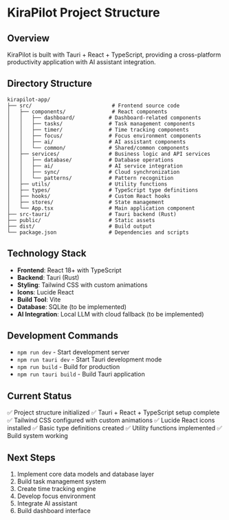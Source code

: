 # KiraPilot Project Structure

## Overview
KiraPilot is built with Tauri + React + TypeScript, providing a cross-platform productivity application with AI assistant integration.

## Directory Structure

```
kirapilot-app/
├── src/                          # Frontend source code
│   ├── components/               # React components
│   │   ├── dashboard/           # Dashboard-related components
│   │   ├── tasks/               # Task management components
│   │   ├── timer/               # Time tracking components
│   │   ├── focus/               # Focus environment components
│   │   ├── ai/                  # AI assistant components
│   │   └── common/              # Shared/common components
│   ├── services/                # Business logic and API services
│   │   ├── database/            # Database operations
│   │   ├── ai/                  # AI service integration
│   │   ├── sync/                # Cloud synchronization
│   │   └── patterns/            # Pattern recognition
│   ├── utils/                   # Utility functions
│   ├── types/                   # TypeScript type definitions
│   ├── hooks/                   # Custom React hooks
│   ├── stores/                  # State management
│   └── App.tsx                  # Main application component
├── src-tauri/                   # Tauri backend (Rust)
├── public/                      # Static assets
├── dist/                        # Build output
└── package.json                 # Dependencies and scripts
```

## Technology Stack

- **Frontend**: React 18+ with TypeScript
- **Backend**: Tauri (Rust)
- **Styling**: Tailwind CSS with custom animations
- **Icons**: Lucide React
- **Build Tool**: Vite
- **Database**: SQLite (to be implemented)
- **AI Integration**: Local LLM with cloud fallback (to be implemented)

## Development Commands

- `npm run dev` - Start development server
- `npm run tauri dev` - Start Tauri development mode
- `npm run build` - Build for production
- `npm run tauri build` - Build Tauri application

## Current Status

✅ Project structure initialized
✅ Tauri + React + TypeScript setup complete
✅ Tailwind CSS configured with custom animations
✅ Lucide React icons installed
✅ Basic type definitions created
✅ Utility functions implemented
✅ Build system working

## Next Steps

1. Implement core data models and database layer
2. Build task management system
3. Create time tracking engine
4. Develop focus environment
5. Integrate AI assistant
6. Build dashboard interface